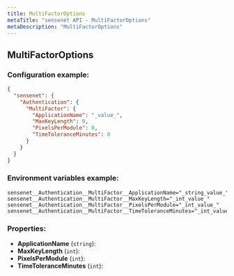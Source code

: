 ```yaml
---
title: MultiFactorOptions
metaTitle: "sensenet API - MultiFactorOptions"
metaDescription: "MultiFactorOptions"
---
```


## MultiFactorOptions


### Configuration example:
``` json
{
  "sensenet": {
    "Authentication": {
      "MultiFactor": {
        "ApplicationName": "_value_",
        "MaxKeyLength": 0,
        "PixelsPerModule": 0,
        "TimeToleranceMinutes": 0
      }
    }
  }
}
```
### Environment variables example:
```
sensenet__Authentication__MultiFactor__ApplicationName="_string_value_"
sensenet__Authentication__MultiFactor__MaxKeyLength="_int_value_"
sensenet__Authentication__MultiFactor__PixelsPerModule="_int_value_"
sensenet__Authentication__MultiFactor__TimeToleranceMinutes="_int_value_"
```
### Properties:
- **ApplicationName** (`string`): 
- **MaxKeyLength** (`int`): 
- **PixelsPerModule** (`int`): 
- **TimeToleranceMinutes** (`int`): 

